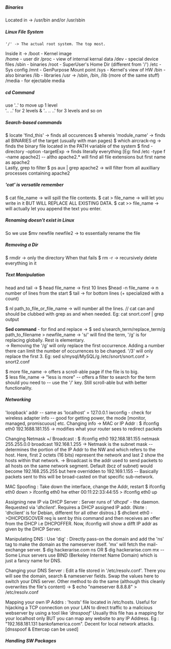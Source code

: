 ##### **Binaries**	
Located in -> /usr/bin and/or /usr/sbin	

##### **Linux File System**	
	'/' -> The actual root system. The top most.
Inside it -> 
	/boot - Kernel image  
	/home - user dir 
	/proc - view of internal kernal data 
	/dev - special device files 
	/sbin - binaries 
	/root - SuperUser's Home Dir (different from '/') 
	/etc - Sys config 
	/mnt - GenPurpose Mount point 
	/sys - Kernel's view of HW 
	/bin - also binaries 
	/lib - libraries 
	/usr -> /sbin, /bin, /lib (more of the same stuff) /media - for ejectable media	

##### **cd Command**
use '..' to move up 1 level  
'.. ..' for 2 levels & '.. .. ..' for 3 levels and so on	

##### **Search-based commands**	
$ locate 'find_this' -> finds all occurences 
$ whereis 'module_name' -> finds all BINARIES of the target (usually with man pages) 
$ which aircrack-ng -> finds the binary file located in the PATH variable of the system 
$ find -directory -option -targetExp -> finds literally everything [Eg: find /etc -type f -name apache2] -- altho apache2.* will find all file extensions but first name as apache2   
Lastly, grep to filter 
$ ps aux | grep apache2 -> will filter from all auxilliary processes containing apache2	

##### **'cat' is versatile remember**
$ cat file_name -> will spill the file contents. 
$ cat > file_name -> will let you write in it BUT WILL REPLACE ALL EXISTING DATA. 
$ cat >> file_name -> will actually let you append the text you enter.	

##### **Renaming doesn't exist in Linux**	
So we use  $mv newfile newfile2 -> to essentially rename the file	

##### **Removing a Dir**	
$ rmdir -> only the directory When that fails  $ rm -r -> recursively delete everything in it	

##### **Text Manipulation**	
head and tail ->
$ head file_name -> first 10 lines 
$head -n file_name -> n number of lines from the start
$ tail -> for bottom lines (+ specialized with a count)  

$ nl path_to_file_or_file_name -> will number all the lines.  // cat can and should be clubbed with grep as and when needed. Eg: cat snort.conf | grep output

**Sed command** - for find and replace ->
$ sed s/search_term/replace_term/g path_to_filename > newfile_name 
	-> 's/' will find the term, '/g' is for replacing globally. Rest is elementary.  
	-> Removing the '/g' will only replace the first occurrence. 
		Adding a number there can limit the number of occurrences to be changed. '/3' will only replace the first 3. 
	Eg: sed s/mysql/MySQL/g /etc/snort/snort.conf > snort2.conf  

$ more file_name -> offers a scroll-able page if the file is to big.  
$ less file_name -> "less is more" -- offers a filter to search for the term should you need to -- use the '/' key. Still scroll-able but with better functionality.	

##### **Networking**
'loopback' addr -- same as 'localhost' = 127.0.0.1
iwconfig - check for wireless adapter info -- good for getting power, the mode [monitor, managed, promiscuous] etc.
Changing info -> MAC or IP Addr :
	$ ifconfig eth0 192.1688.181.155 
		-> modifies what your router sees to redirect packets

Changing Netmask +/ Broadcast :
	$ ifconfig eth0 192.168.181.155 netmask 255.255.0.0 broadcast 192.168.1.255
		-> Netmask is the subnet mask -- determines the portion of the IP Addr to the NW and which refers to the host. Here, first 2 octets (16 bits) represent the network and last 2 show the hosts within that network.
		-> Broadcast is the addr used to send packets to all hosts on the same network segment. Default (bcz of subnet) would become 192.168.255.255 but here overridden to 192.169.1.155 -- Basically packets sent to this will be broad-casted on that specific sub-network.	

MAC Spoofing :
	Take down the interface, change the Addr, restart
	$ ifconfig eth0 down > ifconfig eth0 hw ether 00:11:22:33:44:55 > ifconfig eth0 up

Assigning new IP via DHCP Server :
	Server runs of '*dhcpd*' - the daemon. Requested via '*dhclient*'. Requires a DHCP assigned IP addr. (Note : 'dhclient' is for Debian, different for all other distros.)
	$ dhclient eth0 
		->DHCPDISCOVER req is sent by this command and then receives an offer from the DHCP i.e DHCPOFFER. Now, ifconfig will show a difft IP addr as given by the DHCP Server.

Manipulating DNS :
	Use 'dig' :
		Directly pass-on the domain and add the 'ns' tag to make the domain as the nameserver itself. 'mx' will fetch the mail-exchange server.
		$ dig hackerarise.com ns OR $ dig hackerarise.com mx
		-- Some Linux servers use BIND (Berkeley Internet Name Domain)  which is just a fancy name for DNS. 

Changing your DNS Server :
	Edit a file stored in '/etc/resolv.conf'. There you will see the domain, search & nameserver fields. Swap the values here to switch your DNS server.
	Other method to do the same (although this cleanly overwrites the file's content) -> 
		$ echo "nameserver 8.8.8.8" > /etc/resolv.conf

Mapping your own IP Addrs :
	'hosts' file located in /etc/hosts. Useful for hijacking a TCP connection on your LAN to direct traffic to a malicious webserver by using a tool like *'dnsspoof'* 
	Usually this file has a mapping for your localhost only BUT you can map any website to any IP Address. Eg : "192.168.181.131   bankofamerica.com". Decent for local network attacks.
	[dnsspoof & Ettercap can be used]

##### **Handling SW Packages**
